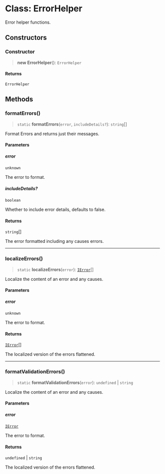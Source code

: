 # Class: ErrorHelper

Error helper functions.

## Constructors

### Constructor

> **new ErrorHelper**(): `ErrorHelper`

#### Returns

`ErrorHelper`

## Methods

### formatErrors()

> `static` **formatErrors**(`error`, `includeDetails?`): `string`[]

Format Errors and returns just their messages.

#### Parameters

##### error

`unknown`

The error to format.

##### includeDetails?

`boolean`

Whether to include error details, defaults to false.

#### Returns

`string`[]

The error formatted including any causes errors.

***

### localizeErrors()

> `static` **localizeErrors**(`error`): [`IError`](../interfaces/IError.md)[]

Localize the content of an error and any causes.

#### Parameters

##### error

`unknown`

The error to format.

#### Returns

[`IError`](../interfaces/IError.md)[]

The localized version of the errors flattened.

***

### formatValidationErrors()

> `static` **formatValidationErrors**(`error`): `undefined` \| `string`

Localize the content of an error and any causes.

#### Parameters

##### error

[`IError`](../interfaces/IError.md)

The error to format.

#### Returns

`undefined` \| `string`

The localized version of the errors flattened.
